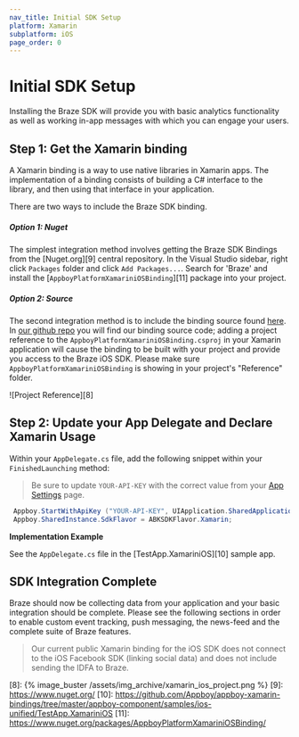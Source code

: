 ```yaml
---
nav_title: Initial SDK Setup
platform: Xamarin
subplatform: iOS
page_order: 0
---
```

# Initial SDK Setup

Installing the Braze SDK will provide you with basic analytics functionality as well as working in-app messages with which you can engage your users.

## Step 1: Get the Xamarin binding

A Xamarin binding is a way to use native libraries in Xamarin apps.  The implementation of a binding consists of building a C# interface to the library, and then using that interface in your application.

There are two ways to include the Braze SDK binding.

##### Option 1: Nuget

The simplest integration method involves getting the Braze SDK Bindings from the [Nuget.org][9] central repository. In the Visual Studio sidebar, right click `Packages` folder and click `Add Packages...`.  Search for 'Braze' and install the [`AppboyPlatformXamariniOSBinding`][11] package into your project.

##### Option 2: Source

The second integration method is to include the binding source found [here][3].  In [our github repo][7] you will find our binding source code; adding a project reference to the ```AppboyPlatformXamariniOSBinding.csproj``` in your Xamarin application will cause the binding to be built with your project and provide you access to the Braze iOS SDK. Please make sure `AppboyPlatformXamariniOSBinding` is showing in your project's "Reference" folder.

![Project Reference][8]

## Step 2: Update your App Delegate and Declare Xamarin Usage

Within your `AppDelegate.cs` file, add the following snippet within your `FinishedLaunching` method:

>  Be sure to update `YOUR-API-KEY` with the correct value from your [App Settings][5] page.

```csharp
 Appboy.StartWithApiKey ("YOUR-API-KEY", UIApplication.SharedApplication, options);
 Appboy.SharedInstance.SdkFlavor = ABKSDKFlavor.Xamarin;
```

**Implementation Example**

See the `AppDelegate.cs` file in the [TestApp.XamariniOS][10] sample app.

## SDK Integration Complete

Braze should now be collecting data from your application and your basic integration should be complete. Please see the following sections in order to enable custom event tracking, push messaging, the news-feed and the complete suite of Braze features.

>  Our current public Xamarin binding for the iOS SDK does not connect to the iOS Facebook SDK (linking social data) and does not include sending the IDFA to Braze.


[2]: http://developer.xamarin.com/guides/ios/advanced_topics/binding_objective-c/
[3]: https://github.com/Appboy/appboy-xamarin-bindings
[4]: #add-api-calls
[5]: https://dashboard-01.braze.com/app_settings/app_settings/ "App Settings"
[7]: https://github.com/Appboy/appboy-xamarin-bindings/tree/master/appboy-component/src/ios-unified
[8]: {% image_buster /assets/img_archive/xamarin_ios_project.png %}
[9]: https://www.nuget.org/
[10]: https://github.com/Appboy/appboy-xamarin-bindings/tree/master/appboy-component/samples/ios-unified/TestApp.XamariniOS
[11]: https://www.nuget.org/packages/AppboyPlatformXamariniOSBinding/
